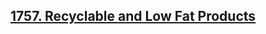 <h2><a href="https://leetcode.com/problems/recyclable-and-low-fat-products/">1757. Recyclable and Low Fat Products</a></h2>
